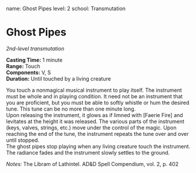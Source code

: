 name: Ghost Pipes
level: 2
school: Transmutation

# Ghost Pipes
_2nd-level transmutation_ 

**Casting Time:** 1 minute   
**Range:** Touch   
**Components:** V, S   
**Duration:** Until touched by a living creature

You touch a nonmagical musical instrument to play itself. The instrument must be whole and
in playing condition. It need not be an instrument that you are proficient, but you must be able to softly whistle or hum the desired tune. This tune can be no more than one minute long.  
Upon releasing the instrument, it glows as if limned with [Faerie Fire] and levitates at the height it was released. The various parts of the instrument (keys, valves, strings, etc.) move under the control of the magic. Upon reaching the end of the tune, the instrument repeats the tune over and over until stopped.  
The ghost pipes stop playing when any living creature touch the instrument. The radiance fades and the instrument slowly settles to the ground.

_Notes:_  The Libram of Lathintel. AD&D Spell Compendium, vol. 2, p. 402
